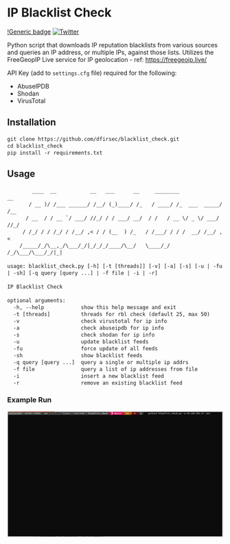 # IP Blacklist Check

[!Generic badge](https://img.shields.io/badge/python-3.7-blue.svg) [![Twitter](https://img.shields.io/badge/Twitter-@pulsecode-blue.svg)](https://twitter.com/pulsecode)

Python script that downloads IP reputation blacklists from various sources and queries an IP address, or multiple IPs, against those lists. Utilizes the FreeGeopIP Live service for IP geolocation - ref: <https://freegeoip.live/>

API Key (add to `settings.cfg` file) required for the following:

- AbuseIPDB
- Shodan
- VirusTotal

## Installation

```text
git clone https://github.com/dfirsec/blacklist_check.git
cd blacklist_check
pip install -r requirements.txt
```

## Usage

```console
        ____  __           __   ___      __     ________              __
       / __ )/ /___ ______/ /__/ (_)____/ /_   / ____/ /_  ___  _____/ /__
      / __  / / __ `/ ___/ //_/ / / ___/ __/  / /   / __ \/ _ \/ ___/ //_/
     / /_/ / / /_/ / /__/ ,< / / (__  ) /_   / /___/ / / /  __/ /__/ ,<
    /_____/_/\__,_/\___/_/|_/_/_/____/\__/   \____/_/ /_/\___/\___/_/|_|

usage: blacklist_check.py [-h] [-t [threads]] [-v] [-a] [-s] [-u | -fu | -sh] [-q query [query ...] | -f file | -i | -r]

IP Blacklist Check

optional arguments:
  -h, --help            show this help message and exit
  -t [threads]          threads for rbl check (default 25, max 50)
  -v                    check virustotal for ip info
  -a                    check abuseipdb for ip info
  -s                    check shodan for ip info
  -u                    update blacklist feeds
  -fu                   force update of all feeds
  -sh                   show blacklist feeds
  -q query [query ...]  query a single or multiple ip addrs
  -f file               query a list of ip addresses from file
  -i                    insert a new blacklist feed
  -r                    remove an existing blacklist feed
```

### Example Run

![alt text](imgs/animation.gif)
